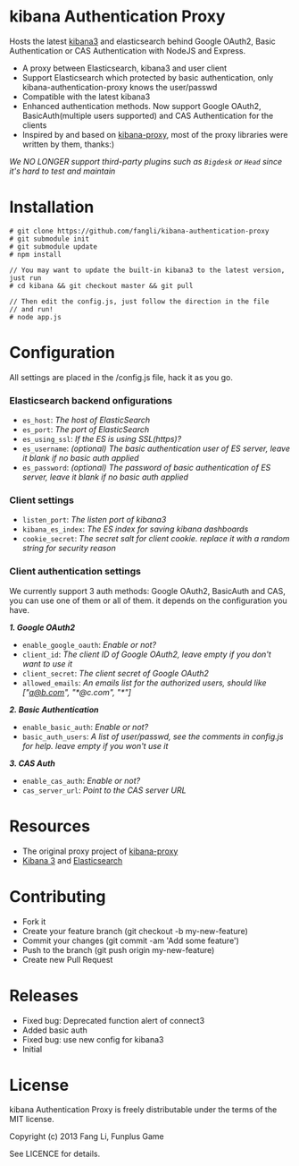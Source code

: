 kibana Authentication Proxy
============

Hosts the latest [kibana3](www.elasticsearch.org/overview/kibana/) and elasticsearch behind Google OAuth2, Basic Authentication or CAS Authentication with NodeJS and Express.

- A proxy between Elasticsearch, kibana3 and user client
- Support Elasticsearch which protected by basic authentication, only kibana-authentication-proxy knows the user/passwd
- Compatible with the latest kibana3
- Enhanced authentication methods. Now support Google OAuth2, BasicAuth(multiple users supported) and CAS Authentication for the clients
- Inspired by and based on [kibana-proxy](https://github.com/hmalphettes/kibana-proxy), most of the proxy libraries were written by them, thanks:)

*We NO LONGER support third-party plugins such as `Bigdesk` or `Head` since it's hard to test and maintain*

Installation
=====

```
# git clone https://github.com/fangli/kibana-authentication-proxy
# git submodule init
# git submodule update
# npm install

// You may want to update the built-in kibana3 to the latest version, just run
# cd kibana && git checkout master && git pull

// Then edit the config.js, just follow the direction in the file
// and run!
# node app.js
```

Configuration
=============

All settings are placed in the /config.js file, hack it as you go.

### Elasticsearch backend onfigurations

- ``es_host``:  *The host of ElasticSearch*
- ``es_port``:  *The port of ElasticSearch*
- ``es_using_ssl``:  *If the ES is using SSL(https)?*
- ``es_username``:  *(optional) The basic authentication user of ES server, leave it blank if no basic auth applied*
- ``es_password``:  *(optional) The password of basic authentication of ES server, leave it blank if no basic auth applied*

### Client settings

- ``listen_port``:  *The listen port of kibana3*
- ``kibana_es_index``: *The ES index for saving kibana dashboards*
- ``cookie_secret``: *The secret salt for client cookie. replace it with a random string for security reason*

### Client authentication settings

We currently support 3 auth methods: Google OAuth2, BasicAuth and CAS, you can use one of them or all of them. it depends on the configuration you have.

***1. Google OAuth2***

- ``enable_google_oauth``: *Enable or not?*
- ``client_id``:  *The client ID of Google OAuth2, leave empty if you don't want to use it*
- ``client_secret``: *The client secret of Google OAuth2*
- ``allowed_emails``: *An emails list for the authorized users, should like ["a@b.com", "\*@c.com", "\*"]*

***2. Basic Authentication***

- ``enable_basic_auth``: *Enable or not?*
- ``basic_auth_users``:  *A list of user/passwd, see the comments in config.js for help. leave empty if you won't use it*

***3. CAS Auth***

- ``enable_cas_auth``: *Enable or not?*
- ``cas_server_url``: *Point to the CAS server URL*

Resources
=========
- The original proxy project of [kibana-proxy](https://github.com/hmalphettes/kibana-proxy)
- [Kibana 3](http://www.elasticsearch.org/overview/kibana/) and [Elasticsearch](https://github.com/elasticsearch/elasticsearch)


Contributing
============
- Fork it
- Create your feature branch (git checkout -b my-new-feature)
- Commit your changes (git commit -am 'Add some feature')
- Push to the branch (git push origin my-new-feature)
- Create new Pull Request


Releases
========
- Fixed bug: Deprecated function alert of connect3
- Added basic auth
- Fixed bug: use new config for kibana3
- Initial


License
=======
kibana Authentication Proxy is freely distributable under the terms of the MIT license.

Copyright (c) 2013 Fang Li, Funplus Game

See LICENCE for details.
